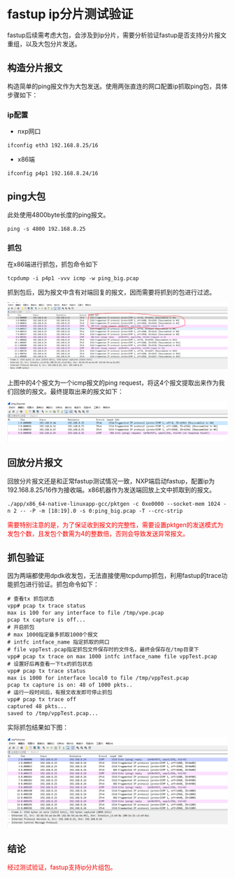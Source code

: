 # fastup ip分片测试验证

fastup后续需考虑大包，会涉及到ip分片，需要分析验证fastup是否支持分片报文重组，以及大包分片发送。

## 构造分片报文

构造简单的ping报文作为大包发送。使用两张直连的网口配置ip抓取ping包，具体步骤如下：

### ip配置

- nxp网口

```shell
ifconfig eth3 192.168.8.25/16
```

- x86端

```shell
ifconfig p4p1 192.168.8.24/16
```

## ping大包

此处使用4800byte长度的ping报文。

```shell
ping -s 4800 192.168.8.25
```

### 抓包

在x86端进行抓包，抓包命令如下

```shell
tcpdump -i p4p1 -vvv icmp -w ping_big.pcap
```

抓到包后，因为报文中含有对端回复的报文，因而需要将抓到的包进行过滤。

![](./vpp_image/icmp_frag.png)

上图中的4个报文为一个icmp报文的ping request，将这4个报文提取出来作为我们回放的报文。最终提取出来的报文如下：

![](./vpp_image/ping_big.png)

## 回放分片报文

回放分片报文还是和正常fastup测试情况一致，NXP端启动fastup，配置ip为192.168.8.25/16作为接收端。x86机器作为发送端回放上文中抓取到的报文。

```shell
./app/x86_64-native-linuxapp-gcc/pktgen -c 0xe0000 --socket-mem 1024 -n 2 -- -P -m [18:19].0 -s 0:ping_big.pcap -T --crc-strip
```

<font color="red">需要特别注意的是，为了保证收到报文的完整性，需要设置pktgen的发送模式为发包个数，且发包个数需为4的整数倍，否则会导致发送异常报文。</font>

## 抓包验证

因为两端都使用dpdk收发包，无法直接使用tcpdump抓包，利用fastup的trace功能抓包进行验证。抓包命令如下：

```shell
# 查看tx 抓包状态
vpp# pcap tx trace status
max is 100 for any interface to file /tmp/vpe.pcap
pcap tx capture is off...
# 开启抓包
# max 1000指定最多抓取1000个报文
# intfc intface_name 指定抓取的网口
# file vppTest.pcap指定抓包文件保存时的文件名，最终会保存在/tmp目录下
vpp# pcap tx trace on max 1000 intfc intface_name file vppTest.pcap
# 设置好后再查看一下tx的抓包状态
vpp# pcap tx trace status
max is 1000 for interface local0 to file /tmp/vppTest.pcap
pcap tx capture is on: 48 of 1000 pkts..
# 运行一段时间后，有报文收发即可停止抓包
vpp# pcap tx trace off
captured 48 pkts...
saved to /tmp/vppTest.pcap...
```

实际抓包结果如下图：

![](./vpp_image/vpp_icmp_frag.png)

## 结论

<font color="red">经过测试验证，fastup支持ip分片组包。</font>